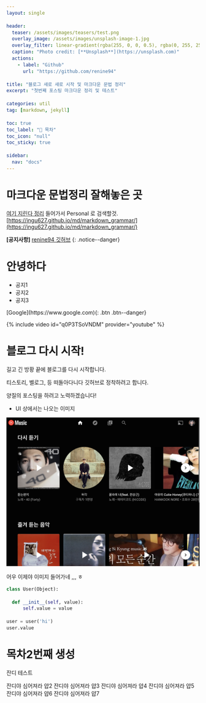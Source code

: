 ```yaml
---
layout: single

header:
  teaser: /assets/images/teasers/test.png
  overlay_image: /assets/images/unsplash-image-1.jpg
  overlay_filter: linear-gradient(rgba(255, 0, 0, 0.5), rgba(0, 255, 255, 0.5))
  caption: "Photo credit: [**Unsplash**](https://unsplash.com)"
  actions:
    - label: "Github"
      url: "https://github.com/renine94"

title: "블로그 새로 새로 시작 및 마크다운 문법 정리"
excerpt: "첫번째 포스팅 마크다운 정리 및 테스트"

categories: util
tag: [markdown, jekyll]

toc: true
toc_label: "📕 목차"
toc_icon: "null"
toc_sticky: true

sidebar:
  nav: "docs"
---
```


# 마크다운 문법정리 잘해놓은 곳
[여기 지린다 정리](https://www.cross-validated.com/year-archive/)
들어가서 Personal 로 검색할것.
[https://ingu627.github.io/md/markdown_grammar/](https://ingu627.github.io/md/markdown_grammar/)

**[공지사항]** [renine94 깃허브](https://github.com/renine94)
{: .notice--danger}

<div class="notice--success">
  <h1> 안녕하다 </h1>
  <ul>
    <li> 공지1 </li>
    <li> 공지2 </li>
    <li> 공지3 </li>
  </ul>
</div>
[Google](https://www.google.com){: .btn .btn--danger}

{% include video id="q0P3TSoVNDM" provider="youtube" %}


# 블로그 다시 시작!



길고 긴 방황 끝에 블로그를 다시 시작합니다.

티스토리, 벨로그, 등 떠돌아다니다 깃허브로 정착하려고 합니다.

양질의 포스팅을 하려고 노력하겠습니다!



- UI 상에서는 나오는 이미지

![image-20220512043903379](/assets/images/posts/2022-05-11-first/image-20220512043903379.png)



어우 이제야 이미지 들어가네 ,,, ㅎ


```python
class User(Object):

  def __init__(self, value):
      self.value = value

user = user('hi')
user.value
```

# 목차2번째 생성


잔디 테스트

잔디야 심어져라 얍2
잔디야 심어져라 얍3
잔디야 심어져라 얍4
잔디야 심어져라 얍5
잔디야 심어져라 얍6
잔디야 심어져라 얍7


